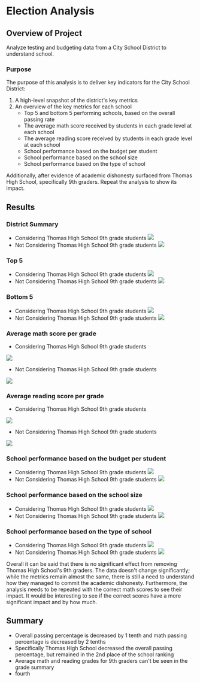 # Election Analysis
## Overview of Project
Analyze testing and budgeting data from a City School District to understand school.
### Purpose
The purpose of this analysis is to deliver key indicators for the City School District: 

1. A high-level snapshot of the district's key metrics
2. An overview of the key metrics for each school
    - Top 5 and bottom 5 performing schools, based on the overall passing rate
    - The average math score received by students in each grade level at each school
    - The average reading score received by students in each grade level at each school
    - School performance based on the budget per student
    - School performance based on the school size 
    - School performance based on the type of school

Additionally, after evidence of academic dishonesty surfaced from Thomas High School, specifically 9th graders. Repeat the analysis to show its impact.

## Results
### District Summary
- Considering Thomas High School 9th grade students <img src="https://github.com/luisnewmanh/School_District_Analysis/blob/master/Resources/SnapshotT.JPG">
- Not Considering Thomas High School 9th grade students <img src="https://github.com/luisnewmanh/School_District_Analysis/blob/master/Resources/Snapshot.JPG">

### Top 5
- Considering Thomas High School 9th grade students <img src="https://github.com/luisnewmanh/School_District_Analysis/blob/master/Resources/top5T.JPG">
- Not Considering Thomas High School 9th grade students <img src="https://github.com/luisnewmanh/School_District_Analysis/blob/master/Resources/top5.JPG">

### Bottom 5
- Considering Thomas High School 9th grade students <img src="https://github.com/luisnewmanh/School_District_Analysis/blob/master/Resources/bottom5T.JPG">
- Not Considering Thomas High School 9th grade students <img src="https://github.com/luisnewmanh/School_District_Analysis/blob/master/Resources/bottom5.JPG">

### Average math score per grade
- Considering Thomas High School 9th grade students 
<img src="https://github.com/luisnewmanh/School_District_Analysis/blob/master/Resources/mathT.JPG">

- Not Considering Thomas High School 9th grade students 
<img src="https://github.com/luisnewmanh/School_District_Analysis/blob/master/Resources/math.JPG">

### Average reading score per grade
-  Considering Thomas High School 9th grade students 
<img src="https://github.com/luisnewmanh/School_District_Analysis/blob/master/Resources/readingT.JPG">

- Not Considering Thomas High School 9th grade students 
<img src="https://github.com/luisnewmanh/School_District_Analysis/blob/master/Resources/reading.JPG"> 

### School performance based on the budget per student
- Considering Thomas High School 9th grade students <img src="https://github.com/luisnewmanh/School_District_Analysis/blob/master/Resources/budgetT.JPG">
- Not Considering Thomas High School 9th grade students <img src="https://github.com/luisnewmanh/School_District_Analysis/blob/master/Resources/budget.JPG"> 

### School performance based on the school size
- Considering Thomas High School 9th grade students <img src="https://github.com/luisnewmanh/School_District_Analysis/blob/master/Resources/sizeT.JPG">
- Not Considering Thomas High School 9th grade students <img src="https://github.com/luisnewmanh/School_District_Analysis/blob/master/Resources/size.JPG"> 

### School performance based on the type of school
- Considering Thomas High School 9th grade students <img src="https://github.com/luisnewmanh/School_District_Analysis/blob/master/Resources/typeT.JPG">
- Not Considering Thomas High School 9th grade students <img src="https://github.com/luisnewmanh/School_District_Analysis/blob/master/Resources/type.JPG">

Overall it can be said that there is no significant effect from removing Thomas High School's 9th graders. The data doesn't change significantly; while the metrics remain almost the same, there is still a need to understand how they managed to commit the academic dishonesty. Furthermore, the analysis needs to be repeated with the correct math scores to see their impact. It would be interesting to see if the correct scores have a more significant impact and by how much. 
## Summary
- Overall passing percentage is decreased by 1 tenth and math passing percentage is decreased by 2 tenths
- Specifically Thomas High School decreased the overall passing percentage, but remained in the 2nd place of the school ranking
- Average math and reading grades for 9th graders can't be seen in the grade summary
- fourth


